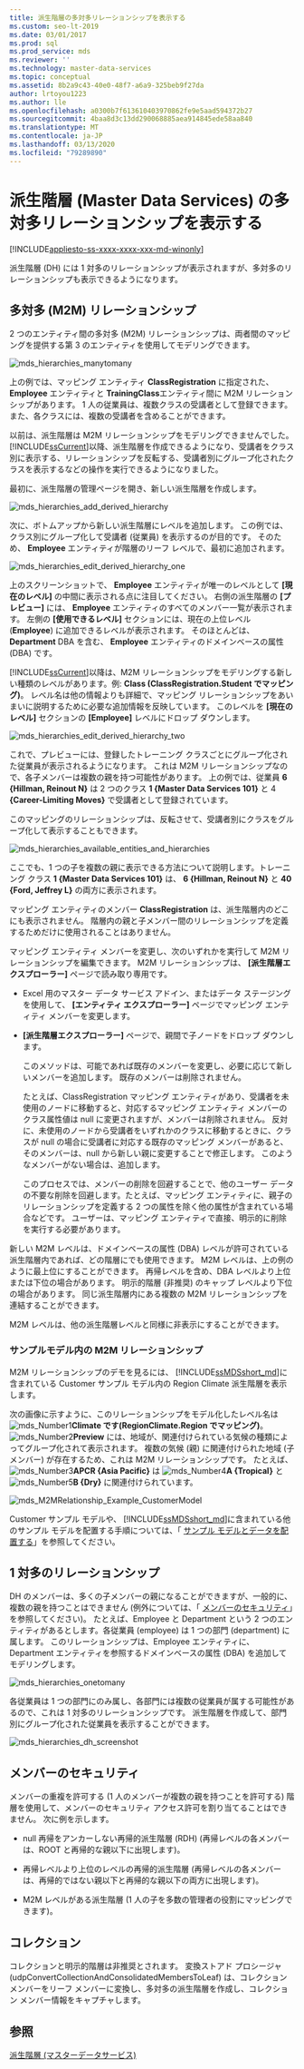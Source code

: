 ```yaml
---
title: 派生階層の多対多リレーションシップを表示する
ms.custom: seo-lt-2019
ms.date: 03/01/2017
ms.prod: sql
ms.prod_service: mds
ms.reviewer: ''
ms.technology: master-data-services
ms.topic: conceptual
ms.assetid: 8b2a9c43-40e0-48f7-a6a9-325beb9f27da
author: lrtoyou1223
ms.author: lle
ms.openlocfilehash: a0300b7f613610403970862fe9e5aad594372b27
ms.sourcegitcommit: 4baa8d3c13dd290068885aea914845ede58aa840
ms.translationtype: MT
ms.contentlocale: ja-JP
ms.lasthandoff: 03/13/2020
ms.locfileid: "79289890"
---
```

# <a name="show-many-to-many-relationships-in-derived-hierarchies-master-data-services"></a>派生階層 (Master Data Services) の多対多リレーションシップを表示する

[!INCLUDE[appliesto-ss-xxxx-xxxx-xxx-md-winonly](../includes/appliesto-ss-xxxx-xxxx-xxx-md-winonly.md)]

  派生階層 (DH) には 1 対多のリレーションシップが表示されますが、多対多のリレーションシップも表示できるようになります。  
  
## <a name="many-to-many-m2m-relationships"></a>多対多 (M2M) リレーションシップ  
 2 つのエンティティ間の多対多 (M2M) リレーションシップは、両者間のマッピングを提供する第 3 のエンティティを使用してモデリングできます。  
  
 ![mds_hierarchies_manytomany](../master-data-services/media/mds-hierarchies-manytomany.png "mds_hierarchies_manytomany")  
  
 上の例では、マッピング エンティティ **ClassRegistration** に指定された、 **Employee** エンティティと **TrainingClass**エンティティ間に M2M リレーションシップがあります。 1 人の従業員は、複数クラスの受講者として登録できます。また、各クラスには、複数の受講者を含めることができます。  
  
 以前は、派生階層は M2M リレーションシップをモデリングできませんでした。 
  [!INCLUDE[ssCurrent](../includes/sscurrent-md.md)]以降、派生階層を作成できるようになり、受講者をクラス別に表示する、リレーションシップを反転する、受講者別にグループ化されたクラスを表示するなどの操作を実行できるようになりました。  
  
 最初に、派生階層の管理ページを開き、新しい派生階層を作成します。  
  
 ![mds_hierarchies_add_derived_hierarchy](../master-data-services/media/mds-hierarchies-add-derived-hierarchy.png "mds_hierarchies_add_derived_hierarchy")  
  
 次に、ボトムアップから新しい派生階層にレベルを追加します。 この例では、クラス別にグループ化して受講者 (従業員) を表示するのが目的です。 そのため、 **Employee** エンティティが階層のリーフ レベルで、最初に追加されます。  
  
 ![mds_hierarchies_edit_derived_hierarchy_one](../master-data-services/media/mds-hierarchies-edit-derived-hierarchy-one.PNG "mds_hierarchies_edit_derived_hierarchy_one")  
  
 上のスクリーンショットで、 **Employee** エンティティが唯一のレベルとして **[現在のレベル]** の中間に表示される点に注目してください。 右側の派生階層の **[プレビュー]** には、 **Employee** エンティティのすべてのメンバー一覧が表示されます。 左側の **[使用できるレベル]** セクションには、現在の上位レベル (**Employee**) に追加できるレベルが表示されます。 そのほとんどは、 **Department** DBA を含む、 **Employee** エンティティのドメインベースの属性 (DBA) です。  
  
 
  [!INCLUDE[ssCurrent](../includes/sscurrent-md.md)]以降は、M2M リレーションシップをモデリングする新しい種類のレベルがあります。例: **Class (ClassRegistration.Student でマッピング)**。 レベル名は他の情報よりも詳細で、マッピング リレーションシップをあいまいに説明するために必要な追加情報を反映しています。 このレベルを **[現在のレベル]** セクションの **[Employee]** レベルにドロップ ダウンします。  
  
 ![mds_hierarchies_edit_derived_hierarchy_two](../master-data-services/media/mds-hierarchies-edit-derived-hierarchy-two.PNG "mds_hierarchies_edit_derived_hierarchy_two")  
  
 これで、プレビューには、登録したトレーニング クラスごとにグループ化された従業員が表示されるようになります。 これは M2M リレーションシップなので、各子メンバーは複数の親を持つ可能性があります。 上の例では、従業員 **6 {Hillman, Reinout N}** は 2 つのクラス **1 {Master Data Services 101}** と 4 **{Career-Limiting Moves}** で受講者として登録されています。  
  
 このマッピングのリレーションシップは、反転させて、受講者別にクラスをグループ化して表示することもできます。  
  
 ![mds_hierarchies_available_entities_and_hierarchies](../master-data-services/media/mds-hierarchies-available-entities-and-hierarchies.PNG "mds_hierarchies_available_entities_and_hierarchies")  
  
 ここでも、1 つの子を複数の親に表示できる方法について説明します。トレーニング クラス **1 {Master Data Services 101}** は、 **6 {Hillman, Reinout N}** と **40 {Ford, Jeffrey L}** の両方に表示されます。  
  
 マッピング エンティティのメンバー **ClassRegistration** は、派生階層内のどこにも表示されません。 階層内の親と子メンバー間のリレーションシップを定義するためだけに使用されることはありません。  
  
 マッピング エンティティ メンバーを変更し、次のいずれかを実行して M2M リレーションシップを編集できます。 M2M リレーションシップは、 **[派生階層エクスプローラー]** ページで読み取り専用です。  
  
-   Excel 用のマスター データ サービス アドイン、またはデータ ステージングを使用して、 **[エンティティ エクスプローラー]** ページでマッピング エンティティ メンバーを変更します。  
  
-   
  **[派生階層エクスプローラー]** ページで、親間で子ノードをドロップ ダウンします。  
  
     このメソッドは、可能であれば既存のメンバーを変更し、必要に応じて新しいメンバーを追加します。 既存のメンバーは削除されません。  
  
     たとえば、ClassRegistration マッピング エンティティがあり、受講者を未使用のノードに移動すると、対応するマッピング エンティティ メンバーのクラス属性値は null に変更されますが、メンバーは削除されません。 反対に、未使用のノードから受講者をいずれかのクラスに移動するときに、クラスが null の場合に受講者に対応する既存のマッピング メンバーがあると、そのメンバーは、null から新しい親に変更することで修正します。 このようなメンバーがない場合は、追加します。  
  
     このプロセスでは、メンバーの削除を回避することで、他のユーザー データの不要な削除を回避します。たとえば、マッピング エンティティに、親子のリレーションシップを定義する 2 つの属性を除く他の属性が含まれている場合などです。 ユーザーは、マッピング エンティティで直接、明示的に削除を実行する必要があります。  
  
 新しい M2M レベルは、ドメインベースの属性 (DBA) レベルが許可されている派生階層内であれば、どの階層にでも使用できます。 M2M レベルは、上の例のように最上位にすることができます。 再帰レベルを含め、DBA レベルより上位または下位の場合があります。 明示的階層 (非推奨) のキャップ レベルより下位の場合があります。 同じ派生階層内にある複数の M2M リレーションシップを連結することができます。  
  
 M2M レベルは、他の派生階層レベルと同様に非表示にすることができます。  
   
### <a name="M2MSample"></a>サンプルモデル内の M2M リレーションシップ  
M2M リレーションシップのデモを見るには、 [!INCLUDE[ssMDSshort_md](../includes/ssmdsshort-md.md)]に含まれている Customer サンプル モデル内の Region Climate 派生階層を表示します。   
  
次の画像に示すように、このリレーションシップをモデル化したレベル名は ![mds_Number1](../master-data-services/media/mds-number1.png)**Climate です(RegionClimate.Region でマッピング)**。 
  ![mds_Number2](../master-data-services/media/mds-number2.png)**Preview** には、地域が、関連付けられている気候の種類によってグループ化されて表示されます。 複数の気候 (親) に関連付けられた地域 (子メンバー) が存在するため、これは M2M リレーションシップです。 たとえば、 ![mds_Number3](../master-data-services/media/mds-number3.png)**APCR {Asia Pacific}** は ![mds_Number4](../master-data-services/media/mds-number4.png)**A {Tropical}** と ![mds_Number5](../master-data-services/media/mds-number5.png)**B {Dry}** に関連付けられています。  
  
![mds_M2MRelationship_Example_CustomerModel](../master-data-services/media/mds-m2mrelationship-example-customermodel.png)  
  
Customer サンプル モデルや、 [!INCLUDE[ssMDSshort_md](../includes/ssmdsshort-md.md)]に含まれている他のサンプル モデルを配置する手順については、「 [サンプル モデルとデータを配置する](~/master-data-services/sql-server-samples-model-deployment-packages-mds.md)」を参照してください。   
  
## <a name="one-many-relationship"></a>1 対多のリレーションシップ  
 DH のメンバーは、多くの子メンバーの親になることができますが、一般的に、複数の親を持つことはできません (例外については、「 [メンバーのセキュリティ](#bkmk_member_security)」を参照してください)。 たとえば、Employee と Department という 2 つのエンティティがあるとします。各従業員 (employee) は 1 つの部門 (department) に属します。 このリレーションシップは、Employee エンティティに、Department エンティティを参照するドメインベースの属性 (DBA) を追加してモデリングします。  
  
 ![mds_hierarchies_onetomany](../master-data-services/media/mds-hierarchies-onetomany.png "mds_hierarchies_onetomany")  
  
 各従業員は 1 つの部門にのみ属し、各部門には複数の従業員が属する可能性があるので、これは 1 対多のリレーションシップです。 派生階層を作成して、部門別にグループ化された従業員を表示することができます。  
  
 ![mds_hierarchies_dh_screenshot](../master-data-services/media/mds-hierarchies-dh-screenshot.png "mds_hierarchies_dh_screenshot")  
  
##  <a name="bkmk_member_security"></a>メンバーのセキュリティ  
 メンバーの重複を許可する (1 人のメンバーが複数の親を持つことを許可する) 階層を使用して、メンバーのセキュリティ アクセス許可を割り当てることはできません。 次に例を示します。  
  
-   null 再帰をアンカーしない再帰的派生階層 (RDH) (再帰レベルの各メンバーは、ROOT と再帰的な親以下に出現します)。  
  
-   再帰レベルより上位のレベルの再帰的派生階層 (再帰レベルの各メンバーは、再帰的ではない親以下と再帰的な親以下の両方に出現します)。  
  
-   M2M レベルがある派生階層 (1 人の子を多数の管理者の役割にマッピングできます)。  
  
## <a name="collections"></a>コレクション  
 コレクションと明示的階層は非推奨とされます。 変換ストアド プロシージャ (udpConvertCollectionAndConsolidatedMembersToLeaf) は、コレクション メンバーをリーフ メンバーに変換し、多対多の派生階層を作成し、コレクション メンバー情報をキャプチャします。  
  
## <a name="see-also"></a>参照  
 [派生階層 &#40;マスターデータサービス&#41;](../master-data-services/derived-hierarchies-master-data-services.md)  
  
  
